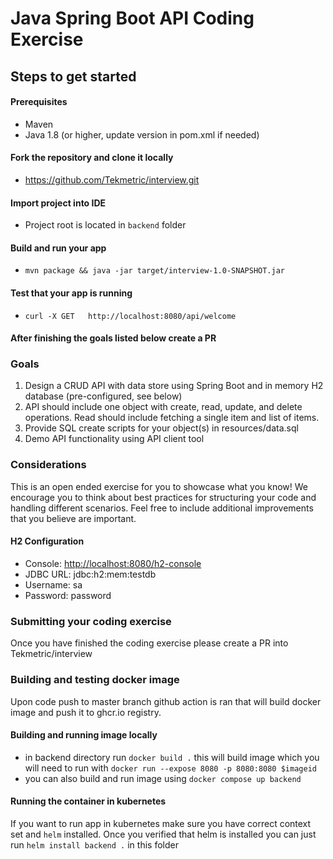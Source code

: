 # Java Spring Boot API Coding Exercise

## Steps to get started

#### Prerequisites

- Maven
- Java 1.8 (or higher, update version in pom.xml if needed)

#### Fork the repository and clone it locally

- <https://github.com/Tekmetric/interview.git>

#### Import project into IDE

- Project root is located in `backend` folder

#### Build and run your app

- `mvn package && java -jar target/interview-1.0-SNAPSHOT.jar`

#### Test that your app is running

- `curl -X GET   http://localhost:8080/api/welcome`

#### After finishing the goals listed below create a PR

### Goals

1. Design a CRUD API with data store using Spring Boot and in memory H2 database (pre-configured, see below)
2. API should include one object with create, read, update, and delete operations. Read should include fetching a single item and list of items.
3. Provide SQL create scripts for your object(s) in resources/data.sql
4. Demo API functionality using API client tool

### Considerations

This is an open ended exercise for you to showcase what you know! We encourage you to think about best practices for structuring your code and handling different scenarios. Feel free to include additional improvements that you believe are important.

#### H2 Configuration

- Console: <http://localhost:8080/h2-console>
- JDBC URL: jdbc:h2:mem:testdb
- Username: sa
- Password: password

### Submitting your coding exercise

Once you have finished the coding exercise please create a PR into Tekmetric/interview

### Building and testing docker image

Upon code push to master branch github action is ran that will build docker image and push it to ghcr.io registry.

#### Building and running image locally

- in backend directory run `docker build .` this will build image which you will need to run with `docker run --expose 8080 -p 8080:8080 $imageid`
- you can also build and run image using `docker compose up backend`

#### Running the container in kubernetes

If you want to run app in kubernetes make sure you have correct context set and `helm` installed. Once you verified that helm is installed you can just run `helm install backend .` in this folder
